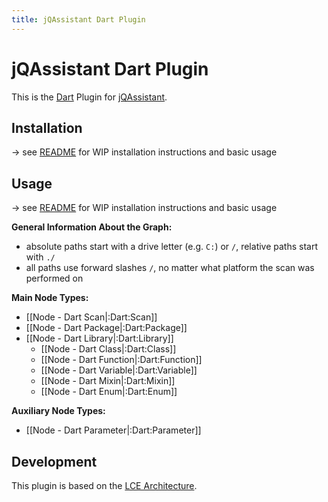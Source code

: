 ```yaml
---
title: jQAssistant Dart Plugin
---
```

# jQAssistant Dart Plugin

This is the [Dart](https://dart.dev) Plugin for [jQAssistant](https://jqassistant.org).

## Installation
-> see [README](https://github.com/jqassistant-plugin/jqassistant-dart-plugin/blob/main/README.md) for WIP installation instructions and basic usage

## Usage
-> see [README](https://github.com/jqassistant-plugin/jqassistant-dart-plugin/blob/main/README.md) for WIP installation instructions and basic usage

**General Information About the Graph:**
- absolute paths start with a drive letter (e.g. `C:`) or `/`, relative paths start with `./`
- all paths use forward slashes `/`, no matter what platform the scan was performed on

**Main Node Types:**
- [[Node - Dart Scan|:Dart:Scan]]
- [[Node - Dart Package|:Dart:Package]]
- [[Node - Dart Library|:Dart:Library]]
  - [[Node - Dart Class|:Dart:Class]]
  - [[Node - Dart Function|:Dart:Function]]
  - [[Node - Dart Variable|:Dart:Variable]]
  - [[Node - Dart Mixin|:Dart:Mixin]]
  - [[Node - Dart Enum|:Dart:Enum]]

**Auxiliary Node Types:**
- [[Node - Dart Parameter|:Dart:Parameter]]

## Development
This plugin is based on the [LCE Architecture](https://jqassistant-plugin.github.io/jqassistant-lce-docs/).
